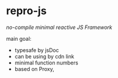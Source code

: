 # repro-js 
_no-compile minimal reactive JS Framework_

main goal:
- typesafe by jsDoc
- can be using by cdn link
- minimal function numbers
- based on Proxy, <template>, taged template string
- can be coded a Alien Solitare game much lighter than React
- watch is don't belong to view / render
- raise my understandig, how can create this stuff better.
- try the Web Animation API nature way.
- will joining to Pure Web Fundation ??
- I can use of dev-tools full power under development time
- sprite sheet setup are easy, can final touch by dev-tools

## Development start with this bare minimal responsive card game.
```js
/**
 * function:
 * 
 * @type {(State) => void} defined by user
 * - register(state)
 * 
 * @type {(templateString: string) => View}
 * - view`<pre>{{state.name}}</pre>`
 * 
 * @type (State => View, Dependency[]) => ReactiveView
 * - render(effect, []);
 * 
 * @type ((prev:State, Dependency[]) => CloseWatch
 * - watch(prevState => handleNameChange, [state.name]);
 * 
 * @type (saga:SagaGenerator, Dependency[]) => CloseSaga
 * - saga(generator, []); // maybe too complex so can't develop untill really needed
 * 
 * This solution too simple, ultimate simple.
 * 
 * KIHAL -> I have the solution for modular development without compile
 */
```

## problems

- jsDoc seems won't work with 
